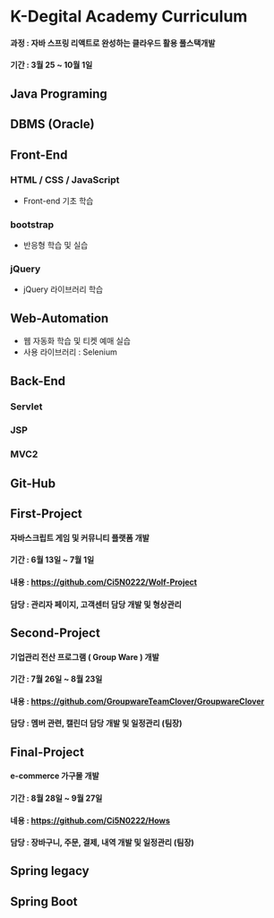 # K-Degital Academy Curriculum
#### 과정 : 자바 스프링 리액트로 완성하는 클라우드 활용 풀스택개발  
#### 기간 : 3월 25 ~ 10월 1일 

## Java Programing
## DBMS (Oracle)
## Front-End  
### HTML / CSS / JavaScript
- Front-end 기초 학습
### bootstrap
- 반응형 학습 및 실습
### jQuery
- jQuery 라이브러리 학습 

## Web-Automation
- 웹 자동화 학습 및 티켓 예매 실습 
- 사용 라이브러리 : Selenium
## Back-End
### Servlet
### JSP
### MVC2

## Git-Hub

## First-Project
#### 자바스크립트 게임 및 커뮤니티 플랫폼 개발
#### 기간 : 6월 13일 ~ 7월 1일 
#### 내용 : https://github.com/Ci5N0222/Wolf-Project
#### 담당 : 관리자 페이지, 고객센터 담당 개발 및 형상관리

## Second-Project
#### 기업관리 전산 프로그램 ( Group Ware ) 개발
#### 기간 : 7월 26일 ~ 8월 23일
#### 내용 : https://github.com/GroupwareTeamClover/GroupwareClover
#### 담당 : 멤버 관련, 캘린더 담당 개발 및 일정관리 (팀장) 

## Final-Project
#### e-commerce 가구몰 개발
#### 기간 : 8월 28일 ~  9월 27일
#### 네용 : https://github.com/Ci5N0222/Hows
#### 담당 : 장바구니, 주문, 결제, 내역 개발 및 일정관리 (팀장)
 
## Spring legacy
## Spring Boot
